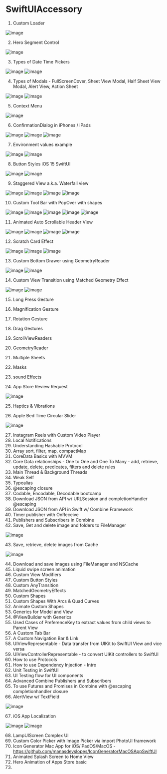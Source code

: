 # SwiftUIAccessory


1. Custom Loader

![image](https://user-images.githubusercontent.com/43421834/146003463-e0a5edac-3edf-4378-a6fe-e887fcef7a50.png)


2. Hero Segment Control

![image](https://user-images.githubusercontent.com/43421834/146003522-733ca806-1f54-4a08-a39b-621586e14bac.png)


3. Types of Date Time Pickers

![image](https://user-images.githubusercontent.com/43421834/146174365-a4752d24-3e4f-4e3a-a807-dba08188e29e.png)
![image](https://user-images.githubusercontent.com/43421834/146174415-e48bd286-266f-4818-a24d-321130facc47.png)


4. Types of Modals - FullScreenCover, Sheet View Modal, Half Sheet View Modal, Alert View, Action Sheet

![image](https://user-images.githubusercontent.com/43421834/146189687-6d302f63-aaca-494a-ac2a-eecec9cdf045.png)
![image](https://user-images.githubusercontent.com/43421834/146189727-10610ea4-25f9-431a-9a5d-ec53313925e0.png)


5. Context Menu

![image](https://user-images.githubusercontent.com/43421834/146192512-37906a5c-6994-4e78-ab78-336054ab43df.png)


6. ConfirmationDialog in iPhones / iPads

![image](https://user-images.githubusercontent.com/43421834/146196534-a40bd784-b144-4b5f-98fd-2cff10989b85.png)
![image](https://user-images.githubusercontent.com/43421834/146196804-48140515-730c-4cd5-abf5-582c30cf2191.png)
![image](https://user-images.githubusercontent.com/43421834/146196836-adcc693b-889b-4542-bd09-9b7c8ce32f3f.png)


7. Environment values example

![image](https://user-images.githubusercontent.com/43421834/146370781-ded7b709-cb89-4f01-a967-24deb6884360.png)
![image](https://user-images.githubusercontent.com/43421834/146370880-ce46478c-bbcb-4734-97a9-e09b0ca0354b.png)


8. Button Styles iOS 15 SwiftUI

![image](https://user-images.githubusercontent.com/43421834/146390628-b8755000-592d-4595-a693-aa2919bc6316.png)
![image](https://user-images.githubusercontent.com/43421834/146390674-d374ebf2-e169-4a0d-8c56-9de51ebfb171.png)


9. Staggered View a.k.a. Waterfall view

![image](https://user-images.githubusercontent.com/43421834/146794621-0b09b3c3-ac7b-4e3a-bbcb-544195bdf9e4.png)
![image](https://user-images.githubusercontent.com/43421834/146794658-8597cdc4-7d89-4af6-8517-8c8b635151b9.png)
![image](https://user-images.githubusercontent.com/43421834/146794694-eb6bbdbf-d1f8-47c8-817c-723ab8d2428f.png)
![image](https://user-images.githubusercontent.com/43421834/146794734-1f522ede-7940-4d6e-b11c-d88083cb1b96.png)


10. Custom Tool Bar with PopOver with shapes

![image](https://user-images.githubusercontent.com/43421834/146794327-793a3f88-a413-488c-8af0-db7d19859a49.png)
![image](https://user-images.githubusercontent.com/43421834/146794356-b3f57887-b430-477b-8a02-1906f1f65f4e.png)
![image](https://user-images.githubusercontent.com/43421834/146794402-e20b9422-5538-4812-a4ac-023013e231b6.png)
![image](https://user-images.githubusercontent.com/43421834/146794442-5732c4f6-575e-40b9-9024-3c931f9a6dbd.png)
![image](https://user-images.githubusercontent.com/43421834/146794480-af4c108f-0a94-4359-95b0-6f2357b685e1.png)



11. Animated Auto Scrollable Header View

![image](https://user-images.githubusercontent.com/43421834/147096626-2d54aaa0-dfe8-4155-9d8b-769ee830007d.png)
![image](https://user-images.githubusercontent.com/43421834/147096669-4edd7ad9-f9c9-43a3-bd68-38ac002cbf73.png)
![image](https://user-images.githubusercontent.com/43421834/147096697-a9b55970-3632-438d-b38e-42b3f8e15946.png)
![image](https://user-images.githubusercontent.com/43421834/147096802-17ee6262-1031-4d8e-84eb-a9d288d4cb10.png)


12. Scratch Card Effect

![image](https://user-images.githubusercontent.com/43421834/147481688-b49fac24-27d1-489a-8098-db3bb10e01f1.png)
![image](https://user-images.githubusercontent.com/43421834/147481786-07c9019b-5c98-4dc0-abba-34b43d190d65.png)
![image](https://user-images.githubusercontent.com/43421834/147481720-3eb279e3-6cef-483b-9ebd-518ae69aae8f.png)


13. Custom Bottom Drawer using GeometryReader

![image](https://user-images.githubusercontent.com/43421834/148220254-f0c868ea-9f8f-46c4-8795-6d5b30685cf7.png)
![image](https://user-images.githubusercontent.com/43421834/148220274-518487ee-cd41-4a80-bc66-370d90062274.png)


14. Custom View Transition using Matched Geometry Effect

![image](https://user-images.githubusercontent.com/43421834/148235362-35f4d5c2-7207-4093-b55e-cb14eb5b5dcc.png)
![image](https://user-images.githubusercontent.com/43421834/148235386-e4907e27-83d5-4dd0-88ba-b80d3374b1a9.png)



15. Long Press Gesture
16. Magnification Gesture
17. Rotation Gesture
18. Drag Gestures
19. ScrollViewReaders
20. GeometryReader
21. Multiple Sheets
22. Masks
23. sound Effects


24. App Store Review Request

![image](https://user-images.githubusercontent.com/43421834/151698503-5fd787d8-c9e3-45aa-9311-611581f1db8b.png)


25. Haptics & Vibrations

26. Apple Bed Time Circular Slider

![image](https://user-images.githubusercontent.com/43421834/152641041-98f4d835-3d70-4659-9e51-7947b246f934.png)


27. Instagram Reels with Custom Video Player
28. Local Notifications
29. Understanding Hashable Protocol
30. Array sort, filter, map, compactMap
31. CoreData Basics with MVVM
32. Core Data relationships - One to One and One To Many - add, retrieve, update, delete, predicates, filters and delete rules 
33. Main Thread & Background Threads
34. Weak Self
35. Typealias
36. @escaping closure
37. Codable, Encodable, Decodable bootcamp
38. Download JSON from API w/ URLSession and completionHandler @escaping
39. Download JSON from API in Swift w/ Combine Framework
40. Timer publisher with OnReceive
41. Publishers and Subscribers in Combine
42. Save, Get and delete image and folders to FileManager

![image](https://user-images.githubusercontent.com/43421834/156176318-0a313780-a575-465f-9294-8d989619b64f.png)


43. Save, retrieve, delete images from Cache

![image](https://user-images.githubusercontent.com/43421834/156356404-ef33e841-ec22-45f6-9a8d-d88b00f04abc.png)


44. Download and save images using FileManager and NSCache
45. Liquid swipe screen animation
46. Custom View Modifiers
47. Custom Button Styles
48. Custom AnyTransition
49. MatchedGeometryEffects
50. Custom Shapes
51. Custom Shapes With Arcs & Quad Curves
52. Animate Custom Shapes
53. Generics for Model and View
54. @ViewBuilder with Generics
55. Used Cases of PreferenceKey to extract values from child views to Parent View
56. A Custom Tab Bar
57. A Custom Navigation Bar & Link
58. UIViewRepresentable - Data transfer from UIKit to SwiftUI View and vice versa
59. UIViewControllerRepresentable - to convert UIKit controllers to SwiftUI
60. How to use Protocols
61. How to use Dependency Injection - Intro
62. Unit Testing in SwiftUI
63. UI Testing flow for UI components
64. Advanced Combine Publishers and Subscribers
65. To use Futures and Promises in Combine with @escaping completionhandler closure 
66. AlertView w/ TextField

![image](https://user-images.githubusercontent.com/43421834/161736689-70e5991b-13fe-4c62-b215-eb41f37938f8.png)

67. iOS App Localization


![image](https://user-images.githubusercontent.com/43421834/161745323-49a69b1d-df20-4e12-8d91-f1840e56fb1c.png)
![image](https://user-images.githubusercontent.com/43421834/161745116-d7129d94-ae40-42cc-bb3d-f96db1d00c9b.png)


68. LampUIScreen Complex UI
69. Custom Color Picker with Image Picker via import PhotoUI framework
70. Icon Generator Mac App for iOS/iPadOS/MacOS - https://github.com/manasdevslopes/IconGeneratorMacOSAppSwiftUI
71. Animated Splash Screen to Home View
72. Hero Animation of Apps Store basic
73. 




